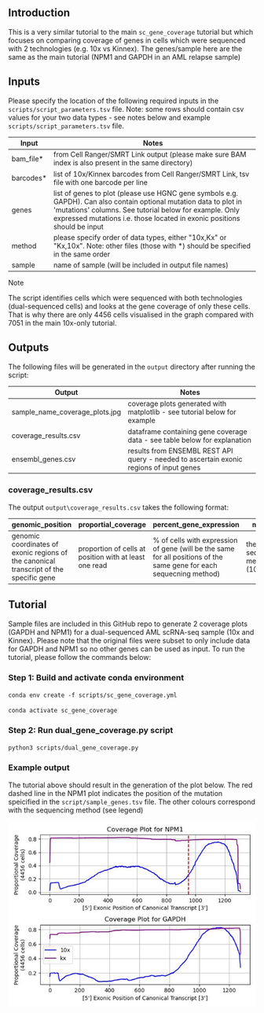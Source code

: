 ## Introduction
This is a very similar tutorial to the main `sc_gene_coverage` tutorial but which focuses on comparing coverage of genes in cells which were sequenced with 2 technologies (e.g. 10x vs Kinnex). The genes/sample here are the same as the main tutorial (NPM1 and GAPDH in an AML relapse sample)

## Inputs
Please specify the location of the following required inputs in the `scripts/script_parameters.tsv` file. Note: some rows should contain csv values for your two data types - see notes below and example `scripts/script_parameters.tsv` file.

| Input      | Notes                                                                                                                                                                                                                                                    |
| ---------- | -------------------------------------------------------------------------------------------------------------------------------------------------------------------------------------------------------------------------------------------------------- |
| bam_file*  | from Cell Ranger/SMRT Link output (please make sure BAM index is also present in the same directory)                                                                                                                                                     |
| barcodes*  | list of 10x/Kinnex barcodes from Cell Ranger/SMRT Link, tsv file with one barcode per line                                                                                                                                                               |
| genes      | list of genes to plot (please use HGNC gene symbols e.g. GAPDH). Can also contain optional mutation data to plot in 'mutations' columns. See tutorial below for example. Only expressed mutations i.e. those located in exonic positions should be input |
| method     | please specify order of data types, either "10x,Kx" or "Kx,10x". Note: other files (those with *) should be specified in the same order                                                                                                                  |
| sample     | name of sample (will be included in output file names)                                                                                                                                                                                                   |

> [!NOTE]  
> The script identifies cells which were sequenced with both technologies (dual-sequenced cells) and looks at the gene coverage of only these cells. That is why there are only 4456 cells visualised in the graph compared with 7051 in the main 10x-only tutorial.

## Outputs
The following files will be generated in the `output` directory after running the script:

| Output                           | Notes                                                                                      |
| -------------------------------- | -------------------------------------------------------------------------------------------|
| sample_name_coverage_plots.jpg   | coverage plots generated with matplotlib - see tutorial below for example                  |
| coverage_results.csv             | dataframe containing gene coverage data - see table below for explanation                  |
| ensembl_genes.csv                | results from ENSEMBL REST API query - needed to ascertain exonic regions of input genes    |

### coverage_results.csv
The output `output\coverage_results.csv` takes the following format:

| genomic_position                                                                       | proportial_coverage                                    | percent_gene_expression                                                                                             | method                            | sample         | gene         |
| -------------------------------------------------------------------------------------- | ------------------------------------------------------ | ------------------------------------------------------------------------------------------------------------------- | --------------------------------- | -------------- | ------------ |
| genomic coordinates of exonic regions of the canonical transcript of the specific gene | proportion of cells at position with at least one read | % of cells with expression of gene (will be the same for all positions of the same gene for each sequecning method) | the sequencing method (10x vs Kx) | name of sample | name of gene |

## Tutorial
Sample files are included in this GitHub repo to generate 2 coverage plots (GAPDH and NPM1) for a dual-sequenced AML scRNA-seq sample (10x and Kinnex). Please note that the original files were subset to only include data for GAPDH and NPM1 so no other genes can be used as input. To run the tutorial, please follow the commands below:

### Step 1: Build and activate conda environment
`conda env create -f scripts/sc_gene_coverage.yml`

`conda activate sc_gene_coverage`

### Step 2: Run dual_gene_coverage.py script
`python3 scripts/dual_gene_coverage.py`

### Example output
The tutorial above should result in the generation of the plot below. The red dashed line in the NPM1 plot indicates the position of the mutation speicified in the `script/sample_genes.tsv` file. The other colours correspond with the sequencing method (see legend)

![Coverage plots from sample data](https://github.com/modalaigh/Bern_PacBio_Data_Day_25/blob/main/ds_sc_gene_coverage/tutorial_results/sample_name_coverage_plots.jpg)
